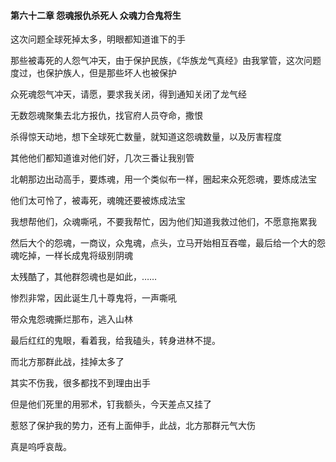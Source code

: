 #### 第六十二章 怨魂报仇杀死人 众魂力合鬼将生


这次问题全球死掉太多，明眼都知道谁下的手

那些被毒死的人怨气冲天，由于保护民族，《华族龙气真经》由我掌管，这次问题度过，也保护族人，但是那些坏人也被保护


众死魂怨气冲天，请愿，要求我关闭，得到通知关闭了龙气经

无数怨魂聚集去北方报仇，找官府人员夺命，撒恨


杀得惊天动地，想下全球死亡数量，就知道这怨魂数量，以及厉害程度


其他他们都知道谁对他们好，几次三番让我别管

北朝那边出动高手，要炼魂，用一个类似布一样，圈起来众死怨魂，要炼成法宝

他们太可怜了，被毒死，魂魄还要被炼成法宝

我想帮他们，众魂嘶吼，不要我帮忙，因为他们知道我救过他们，不愿意拖累我

然后大个的怨魂，一商议，众鬼魂，点头，立马开始相互吞噬，最后给一个大的怨魂吃掉，一样长成鬼将级别阴魂


太残酷了，其他群怨魂也是如此，……

惨烈非常，因此诞生几十尊鬼将，一声嘶吼

带众鬼怨魂撕烂那布，逃入山林

最后红红的鬼眼，看着我，给我磕头，转身进林不提。

而北方那群此战，挂掉太多了

其实不伤我，很多都找不到理由出手

但是他们死里的用邪术，钉我额头，今天差点又挂了

惹怒了保护我的势力，还有上面伸手，此战，北方那群元气大伤

真是呜呼哀哉。



